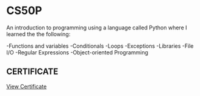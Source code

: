 # CS50P

An introduction to programming using a language called Python where I learned the the following:

-Functions and variables
-Conditionals
-Loops
-Exceptions
-Libraries
-File I/O
-Regular Expressions
-Object-oriented Programming

## CERTIFICATE

[View Certificate](https://certificates.cs50.io/60fc3212-c162-4464-9d0d-cc6de52535c7.pdf?size=letter)
